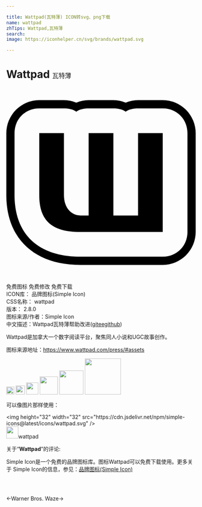 ```yaml
---

title: Wattpad(瓦特薄) ICON转svg、png下载
name: wattpad
zhTips: Wattpad,瓦特薄
search: 
image: https://iconhelper.cn/svg/brands/wattpad.svg

---
```


# Wattpad  <small style="font-size: 60%;font-weight: 100">瓦特薄</small>

<div id="svg" class="svg-wrap">
<svg role="img" viewBox="0 0 24 24" xmlns="http://www.w3.org/2000/svg"><title>Wattpad icon</title><path d="M22.957 18.26c0 1.775-1.357 3.131-3.13 3.131H9.39c-5.321 0-8.348-2.817-8.348-7.826V5.74c0-1.774 1.357-3.13 3.131-3.13h3.13c.522 0 1.148.104 1.566.417.417-.313 1.043-.417 1.565-.417h3.13c.522 0 1.148.104 1.565.417.418-.313 1.044-.417 1.566-.417h3.13c1.774 0 3.13 1.356 3.13 3.13v12.522zm-3.13-16.695h-3.131c-.522 0-1.044.105-1.566.313a4.186 4.186 0 0 0-1.565-.313h-3.13c-.522 0-1.044.105-1.565.313a4.185 4.185 0 0 0-1.566-.313h-3.13A4.186 4.186 0 0 0 0 5.74v7.826c0 5.53 3.548 8.87 9.391 8.87h10.435A4.186 4.186 0 0 0 24 18.26V5.739a4.186 4.186 0 0 0-4.174-4.174M9.391 18.26h10.435V5.74h-3.13v10.434h-3.13V5.739h-3.131v10.435H9.39c-1.043 0-2.087-.835-2.087-2.609V5.74h-3.13v7.826c0 3.13 1.46 4.696 5.217 4.696"/></svg>
</div>
<detail full-name='wattpad'></detail>

<div class="detail-page">
<p>
<span><span class="badge-success badge">免费图标</span> <span class="badge-success badge">免费修改</span>  <span class="badge-success badge">免费下载</span> </span>
<br/>
<span>
ICON库：
<span class="badge-secondary badge">品牌图标(Simple Icon)</span> 
</span>
<br/>
<span>
CSS名称：
<span class="badge-secondary badge">wattpad</span> 
</span>

<br/>
<span>
版本：
<span class="badge-secondary badge">2.8.0</span> 
</span>
<br/>
<span>图标来源/作者：<span class="badge-light badge">Simple Icon</span></span> 
<br/>
<span class="zh-detail">中文描述：<span class="badge-primary badge">Wattpad</span><span class="badge-primary badge">瓦特薄</span><span class="help-link"><span>帮助改进</span>(<a href="https://gitee.com/liuwave/icon-helper/edit/master/json/brands/wattpad.json" target="_blank" rel="noopener noreferrer">gitee</a><a href="https://github.com/liuwave/icon-helper/edit/master/json/brands/wattpad.json" target="_blank" rel="noopener noreferrer">github</a></span>)</span><br/>
</p>
</div><div class="description description alert alert-light"><p>Wattpad是加拿大一个数字阅读平台，聚焦同人小说和UGC故事创作。</p><p>图标来源地址：<a href="https://www.wattpad.com/press/#assets" target="_blank" rel="noopener noreferrer">https://www.wattpad.com/press/#assets</a></p></div>
<div class="alert alert-dark">
<img height="21" width="21" src="https://cdn.jsdelivr.net/npm/simple-icons@latest/icons/wattpad.svg" />
<img height="24" width="24" src="https://cdn.jsdelivr.net/npm/simple-icons@latest/icons/wattpad.svg" />
<img height="32" width="32" src="https://cdn.jsdelivr.net/npm/simple-icons@latest/icons/wattpad.svg" />
<img height="48" width="48" src="https://cdn.jsdelivr.net/npm/simple-icons@latest/icons/wattpad.svg" />
<img height="64" width="64" src="https://cdn.jsdelivr.net/npm/simple-icons@latest/icons/wattpad.svg" />
<img height="96" width="96" src="https://cdn.jsdelivr.net/npm/simple-icons@latest/icons/wattpad.svg" />

</div>
<div>
  <p>可以像图片那样使用：    
  </p>
  <div class="alert alert-primary" style="font-size: 14px">
    &lt;img height="32" width="32" src="https://cdn.jsdelivr.net/npm/simple-icons@latest/icons/wattpad.svg" /&gt;
    <copy-btn content='<img height="32" width="32" src="https://cdn.jsdelivr.net/npm/simple-icons@latest/icons/wattpad.svg" />'></copy-btn>
  </div>
  <div class="alert alert-secondary">
    <img height="32" width="32" src="https://cdn.jsdelivr.net/npm/simple-icons@latest/icons/wattpad.svg" />wattpad
    <copy-btn content="wattpad" btn-title="复制图标名称"></copy-btn>
  </div>
</div>
<div class="icon-detail__container">
<p>关于“<b>Wattpad</b>”的评论:</p>
</div>
<Vssue title="关于“Wattpad”的评论" />
<div><p>Simple Icon是一个免费的品牌图标库。图标Wattpad可以免费下载使用。更多关于  Simple Icon的信息，参见：<a target="_blank" href="https://iconhelper.cn/brands.html">品牌图标(Simple Icon)</a>
</p></div>


<div style="padding:2rem 0 " class="page-nav"><p class="inner"><span class="prev">←<router-link to="/icon/warner-bros-dot.html">Warner Bros.</router-link></span> <span class="next"><router-link to="/icon/waze.html">Waze</router-link>→</span></p></div>
